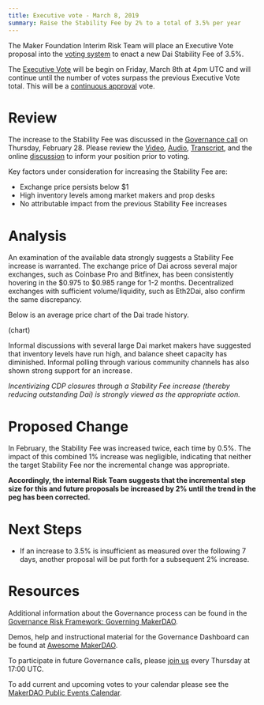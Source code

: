 ```yaml
---
title: Executive vote - March 8, 2019
summary: Raise the Stability Fee by 2% to a total of 3.5% per year
---
```


The Maker Foundation Interim Risk Team will place an Executive Vote proposal into the [voting system](https://vote.makerdao.com/) to enact a new Dai Stability Fee of 3.5%.

The [Executive Vote](https://makerdao.com/en/faq/voting#why-do-i-have-to-have-mkr-to-vote) will be begin on Friday, March 8th at 4pm UTC and will continue until the number of votes surpass the previous Executive Vote total. This will be a [continuous approval](https://blog.makerdao.com/makerdao-governance-risk-framework-part-3/) vote.

# Review

The increase to the Stability Fee was discussed in the [Governance call](https://www.youtube.com/watch?v=x0D39p2lNBc) on Thursday, February 28. Please review the [Video](https://www.youtube.com/watch?v=x0D39p2lNBc), [Audio](https://soundcloud.com/makerdao/ep-24-governance-and-risk-meeting?in=makerdao/sets/governance-and-risk), [Transcript](https://community-development.makerdao.com/governance/governance-and-risk-meetings/transcripts), and the online [discussion](https://www.reddit.com/r/mkrgov/comments/aw7toy/are_there_arguments_for_a_stability_fee_increase/) to inform your position prior to voting.

Key factors under consideration for increasing the Stability Fee are:

- Exchange price persists below \$1
- High inventory levels among market makers and prop desks
- No attributable impact from the previous Stability Fee increases

# Analysis

An examination of the available data strongly suggests a Stability Fee increase is warranted. The exchange price of Dai across several major exchanges, such as Coinbase Pro and Bitfinex, has been consistently hovering in the $0.975 to $0.985 range for 1-2 months. Decentralized exchanges with sufficient volume/liquidity, such as Eth2Dai, also confirm the same discrepancy.

Below is an average price chart of the Dai trade history.

(chart)

Informal discussions with several large Dai market makers have suggested that inventory levels have run high, and balance sheet capacity has diminished. Informal polling through various community channels has also shown strong support for an increase.

_Incentivizing CDP closures through a Stability Fee increase (thereby reducing outstanding Dai) is strongly viewed as the appropriate action._

# Proposed Change

In February, the Stability Fee was increased twice, each time by 0.5%. The impact of this combined 1% increase was negligible, indicating that neither the target Stability Fee nor the incremental change was appropriate.

**Accordingly, the internal Risk Team suggests that the incremental step size for this and future proposals be increased by 2% until the trend in the peg has been corrected.**

# Next Steps

- If an increase to 3.5% is insufficient as measured over the following 7 days, another proposal will be put forth for a subsequent 2% increase.

# Resources

Additional information about the Governance process can be found in the [Governance Risk Framework: Governing MakerDAO](https://blog.makerdao.com/makerdao-governance-risk-framework-part-3/).

Demos, help and instructional material for the Governance Dashboard can be found at [Awesome MakerDAO](https://github.com/makerdao/awesome-makerdao#voting).

To participate in future Governance calls, please [join us](https://www.reddit.com/r/MakerDAO/comments/8xvsiy/new_weekly_meetings_schedule/) every Thursday at 17:00 UTC.

To add current and upcoming votes to your calendar please see the [MakerDAO Public Events Calendar](https://calendar.google.com/calendar/embed?src=makerdao.com_3efhm2ghipksegl009ktniomdk%40group.calendar.google.com&ctz=America%2FLos_Angeles).
